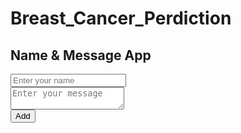 # Breast_Cancer_Perdiction


<!DOCTYPE html>
<html lang="en">
<head>
  <meta charset="UTF-8">
  <meta name="viewport" content="width=device-width, initial-scale=1.0">
  <title>Name & Message App</title>
  <!-- Bootstrap CSS -->
  <link href="https://cdn.jsdelivr.net/npm/bootstrap@5.3.2/dist/css/bootstrap.min.css" rel="stylesheet">
</head>
<body class="bg-light">

<div class="container py-5">
  <h2 class="mb-4 text-center">Name & Message App</h2>

  <!-- Input form -->
  <div class="card p-3 shadow-sm">
    <div class="mb-3">
      <input type="text" id="nameInput" class="form-control" placeholder="Enter your name">
    </div>
    <div class="mb-3">
      <textarea id="messageInput" class="form-control" placeholder="Enter your message"></textarea>
    </div>
    <button class="btn btn-primary" onclick="addMessage()">Add</button>
  </div>

  <!-- Messages list -->
  <ul id="messageList" class="list-group mt-4"></ul>
</div>

<!-- Bootstrap JS -->
<script src="https://cdn.jsdelivr.net/npm/bootstrap@5.3.2/dist/js/bootstrap.bundle.min.js"></script>
<script>
let editingIndex = null;

function addMessage() {
  const name = document.getElementById('nameInput').value.trim();
  const message = document.getElementById('messageInput').value.trim();
  if (!name || !message) {
    alert("Please enter both name and message.");
    return;
  }

  if (editingIndex !== null) {
    // Update existing message
    document.querySelectorAll('#messageList li')[editingIndex].querySelector('.message-text').textContent = name + ": " + message;
    editingIndex = null;
  } else {
    // Create new message item
    const li = document.createElement('li');
    li.className = "list-group-item d-flex justify-content-between align-items-center";

    const span = document.createElement('span');
    span.className = "message-text";
    span.textContent = name + ": " + message;

    const btnGroup = document.createElement('div');

    const editBtn = document.createElement('button');
    editBtn.className = "btn btn-sm btn-warning me-2";
    editBtn.textContent = "Edit";
    editBtn.onclick = () => editMessage(li, name, message);

    const deleteBtn = document.createElement('button');
    deleteBtn.className = "btn btn-sm btn-danger";
    deleteBtn.textContent = "Delete";
    deleteBtn.onclick = () => li.remove();

    btnGroup.appendChild(editBtn);
    btnGroup.appendChild(deleteBtn);

    li.appendChild(span);
    li.appendChild(btnGroup);

    document.getElementById('messageList').appendChild(li);
  }

  document.getElementById('nameInput').value = "";
  document.getElementById('messageInput').value = "";
}

function editMessage(li, name, message) {
  document.getElementById('nameInput').value = name;
  document.getElementById('messageInput').value = message;
  editingIndex = Array.from(document.querySelectorAll('#messageList li')).indexOf(li);
}
</script>
</body>
</html>
